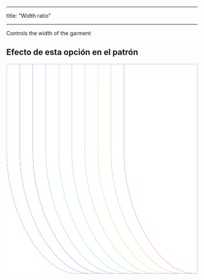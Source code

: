 - - -
title: "Width ratio"
- - -

Controls the width of the garment

## Efecto de esta opción en el patrón

![Esta imagen muestra el efecto de esta opción superponiendo varias variantes que tienen un valor diferente para esta opción](lunetius_widthratio_sample.svg "Efecto de esta opción en el patrón")
